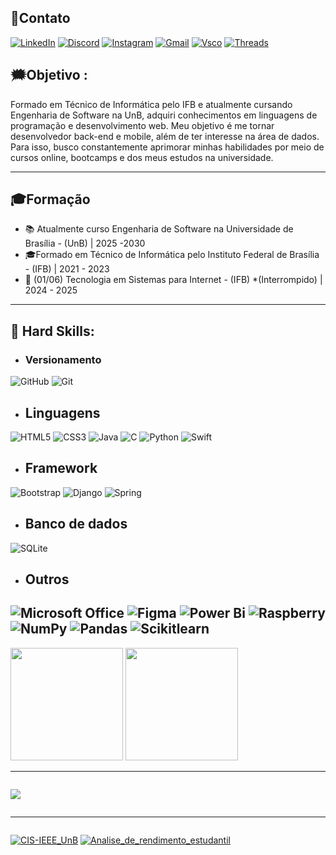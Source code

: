 ## 🛜Contato

[![LinkedIn](https://img.shields.io/badge/LinkedIn-0077B5?style=for-the-badge&logo=linkedin&logoColor=white)](https://www.linkedin.com/in/victor-hugo-nunes-silva-037597236/)
[![Discord](https://img.shields.io/badge/Discord-7289DA?style=for-the-badge&logo=discord&logoColor=white)](https://discord.com/channels/_victorhugonunes/)
[![Instagram](https://img.shields.io/badge/-Instagram-%23E4405F?style=for-the-badge&logo=instagram&logoColor=white)](https://www.instagram.com/_victorhugonunes/)
[![Gmail](https://img.shields.io/badge/Gmail-333333?style=for-the-badge&logo=gmail&logoColor=red)](mailto:victorhugonunessilva455@gmail.com)
[![Vsco](https://img.shields.io/badge/VSCO-000000.svg?style=for-the-badge&logo=VSCO&logoColor=white)](https://vsco.co/victor-hugo-nunes/gallery)
[![Threads](https://img.shields.io/badge/Threads-000000.svg?style=for-the-badge&logo=Threads&logoColor=white)](https://www.threads.net/@_victorhugonunes/replies)

## 🗯️Objetivo : 
Formado em Técnico de Informática pelo IFB e atualmente cursando Engenharia de Software na UnB, adquiri conhecimentos em linguagens de programação e desenvolvimento web. Meu objetivo é me tornar desenvolvedor back-end e mobile, além de ter interesse na área de dados. Para isso, busco constantemente aprimorar minhas habilidades por meio de cursos online, bootcamps e dos meus estudos na universidade.

---
## 🎓Formação

- 📚 Atualmente curso Engenharia de Software na Universidade de Brasília - (UnB) | 2025 -2030
- 🎓Formado em Técnico de Informática pelo Instituto Federal de Brasília - (IFB) | 2021 - 2023
- 📙 (01/06) Tecnologia em Sistemas para Internet - (IFB) *(Interrompido) | 2024 - 2025

---



## 🧠 Hard Skills:

- ### Versionamento 
 ![GitHub](https://img.shields.io/badge/github-%23121011.svg?style=for-the-badge&logo=github&logoColor=white)
 ![Git](https://img.shields.io/badge/git-%23F05033.svg?style=for-the-badge&logo=git&logoColor=white)

- ## Linguagens 
 ![HTML5](https://img.shields.io/badge/HTML5-E34F26?style=for-the-badge&logo=html5&logoColor=white)
 ![CSS3](https://img.shields.io/badge/CSS3-1572B6?style=for-the-badge&logo=css3&logoColor=white)
 ![Java](https://img.shields.io/badge/java-%23ED8B00.svg?style=for-the-badge&logo=openjdk&logoColor=white)
 ![C](https://img.shields.io/badge/C-00599C?style=for-the-badge&logo=c&logoColor=white)
 ![Python](https://img.shields.io/badge/python-3670A0?style=for-the-badge&logo=python&logoColor=ffdd54)
 ![Swift](https://img.shields.io/badge/swift-F54A2A?style=for-the-badge&logo=swift&logoColor=white)


- ## Framework 
 ![Bootstrap](https://img.shields.io/badge/-boostrap-0D1117?style=for-the-badge&logo=bootstrap&labelColor=0D1117)
 ![Django](https://img.shields.io/badge/django-%23092E20.svg?style=for-the-badge&logo=django&logoColor=white)
 ![Spring](https://img.shields.io/badge/spring-%236DB33F.svg?style=for-the-badge&logo=spring&logoColor=white)

- ## Banco de dados 
 ![SQLite](https://img.shields.io/badge/SQLite-000?style=for-the-badge&logo=sqlite&logoColor=07405E)

- ## Outros
 ![Microsoft Office](https://img.shields.io/badge/Microsoft_Office-D83B01?style=for-the-badge&logo=microsoft-office&logoColor=white)
 ![Figma](https://img.shields.io/badge/figma-%23F24E1E.svg?style=for-the-badge&logo=figma&logoColor=white)
 ![Power Bi](https://img.shields.io/badge/power_bi-F2C811?style=for-the-badge&logo=powerbi&logoColor=black)
 ![Raspberry](https://img.shields.io/badge/Raspberry%20Pi-A22846.svg?style=for-the-badge&logo=Raspberry-Pi&logoColor=white)
 ![NumPy](https://img.shields.io/badge/NumPy-013243.svg?style=for-the-badge&logo=NumPy&logoColor=white)
 ![Pandas](https://img.shields.io/badge/pandas-150458.svg?style=for-the-badge&logo=pandas&logoColor=white)
 ![Scikitlearn](https://img.shields.io/badge/scikitlearn-F7931E.svg?style=for-the-badge&logo=scikit-learn&logoColor=white)
---

<div style="display:inline-block" align="center">
  <img height="180" src="https://github-readme-stats.vercel.app/api?username=vitinho455&show_icons=true&theme=dracula"/>
  <img height="180" src="https://github-readme-stats.vercel.app/api/top-langs/?username=vitinho455&layout=compact&theme=dracula"/>
</div>

---

<div style= "display:inline-block" align="center">
 
 ![](http://github-profile-summary-cards.vercel.app/api/cards/profile-details?username=vitinho455&theme=great_gatsby) 
</div>
  
---
<div style= "display:inline-block" align="center">

[![CIS-IEEE_UnB](https://github-readme-stats.vercel.app/api/pin/?username=vitinho455&repo=CIS-IEEE_UnB)](https://github.com/vitinho455/CIS-IEEE_UnB)
[![Analise_de_rendimento_estudantil](https://github-readme-stats.vercel.app/api/pin/?username=vitinho455&repo=Analise_de_rendimento_estudantil)](https://github.com/vitinho455/Analise_de_rendimento_estudantil)


</div>



